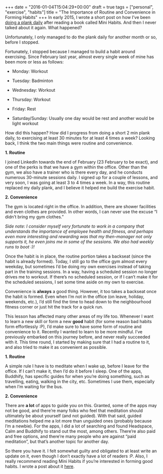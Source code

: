 +++
date = "2016-01-04T15:04:29+00:00"
draft = true
tags = ["personal", "exercise", "habits"]
title = "The Importance of Routine and Convenience in Forming Habits"
+++
In early 2015, I wrote a short post on how I’ve been [doing a plank daily](http://t.yc.sg/post/110874188971/13-days-into-doing-a-plank-almost-daily) after reading a book called Mini Habits. And then I never talked about it again. What happened?

Unfortunately, I only managed to do the plank daily for another month or so, before I stopped.

Fortunately, I stopped because I managed to build a habit around exercising. Since February last year, almost every single week of mine has been more or less as follows:

  * Monday: Workout  

  * Tuesday: Badminton
  * Wednesday: Workout
  * Thursday: Workout
  * Friday: Rest
  * Saturday/Sunday: Usually one day would be rest and another would be light workout



How did this happen? How did I progress from doing a short 2 min plank daily, to exercising at least 30 minutes for at least 4 times a week? Looking back, I think the two main things were routine and convenience.

**1\. Routine**

I joined LinkedIn towards the end of February (23 February to be exact), and one of the perks is that we have a gym within the office. Other than the gym, we also have a trainer who is there every day, and he conducts numerous 30-minute sessions daily. I signed up for a couple of lessons, and very soon, I was going at least 3 to 4 times a week. In a way, this routine replaced my daily plank, and I believe it helped me build the exercise habit.

**2\. Convenience**  


The gym is located right in the office. In addition, there are shower facilities and even clothes are provided. In other words, I can never use the excuse “I didn’t bring my gym clothes.”

_Side note: I consider myself very fortunate to work in a company that understands the importance of employee health and fitness, and perhaps even more interesting and rewarding was that my then-manager not only supports it, he even joins me in some of the sessions. We also had weekly runs to boot :)!_

Once the habit is in place, the routine portion takes a backseat (since the habit is already formed). Today, I still go to the office gym almost every weekday, but sometimes I’d be doing my own exercises instead of taking part in the training sessions. In a way, having a scheduled session no longer drives me to workout. If there’s no scheduled session, or if I can’t make it for the scheduled sessions, I set some time aside on my own to exercise.

Convenience is **always** a good thing. However, it too takes a backseat once the habit is formed. Even when I’m not in the office (on leave, holiday, weekends, etc.), I’d still find the time to head down to the neighbourhood fitness corner or just hit the track for a quick run.

This lesson has affected many other areas of my life too. Whenever I want to learn a new skill or form a new **good** habit (for some reason bad habits form effortlessly :P), I’d make sure to have some form of routine and convenience to it. Recently I wanted to learn to be more mindful. I’ve previously embarked on this journey before, and never really succeeded with it. This time round, I started by making sure that I had a routine to it, and also tried to make it as convenient as possible.

**1\. Routine**

A simple rule I have is to meditate when I wake up, before I leave for the office. If I can’t make it, then I’d do it before I sleep. One of the apps, Buddhify, has specific guides for when you’re doing something, such as travelling, eating, walking in the city, etc. Sometimes I use them, especially when I’m waiting for the bus.

**2\. Convenience**

There are **a lot** of apps to guide you on this. Granted, some of the apps may not be good, and there’re many folks who feel that meditation should ultimately be about yourself (and not guided). With that said, guided meditations helped me a lot more than unguided ones (probably because I’m a newbie). For the apps, I did a lot of searching and found Headspace, Calm and Buddhify to stand out the most, among others. There’re also paid and free options, and there’re many people who are against “paid meditation”, but that’s another topic for another day.

So there you have it. I felt somewhat guilty and obligated to at least write an update on it, even though I don’t exactly have a lot of readers :P. Also, I really recommend reading Mini Habits if you’re interested in forming good habits. I wrote a post about it [here](http://t.yc.sg/post/109657633766/mini-habits).
